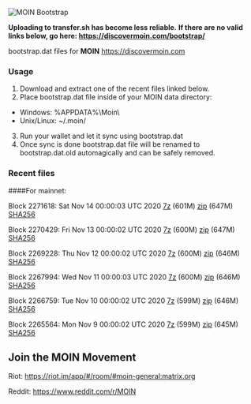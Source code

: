 ![MOIN Bootstrap](https://i.imgur.com/KjM1jMp.jpg)

**Uploading to transfer.sh has become less reliable.**
**If there are no valid links below, go here: https://discovermoin.com/bootstrap/**

bootstrap.dat files for **MOIN** https://discovermoin.com

### Usage

1. Download and extract one of the recent files linked below.
2. Place bootstrap.dat file inside of your MOIN data directory:
 - Windows: %APPDATA%\Moin\
 - Unix/Linux: ~/.moin/
3. Run your wallet and let it sync using bootstrap.dat
4. Once sync is done bootstrap.dat file will be renamed to bootstrap.dat.old automagically and can be safely removed.


### Recent files

####For mainnet:

Block 2271618: Sat Nov 14 00:00:03 UTC 2020 [7z]() (601M) [zip]() (647M) [SHA256]()

Block 2270429: Fri Nov 13 00:00:02 UTC 2020 [7z]() (600M) [zip]() (647M) [SHA256]()

Block 2269228: Thu Nov 12 00:00:02 UTC 2020 [7z]() (600M) [zip]() (646M) [SHA256]()

Block 2267994: Wed Nov 11 00:00:03 UTC 2020 [7z]() (600M) [zip]() (646M) [SHA256]()

Block 2266759: Tue Nov 10 00:00:02 UTC 2020 [7z]() (599M) [zip]() (646M) [SHA256]()

Block 2265564: Mon Nov  9 00:00:02 UTC 2020 [7z]() (599M) [zip]() (645M) [SHA256]()

## Join the MOIN Movement

Riot: https://riot.im/app/#/room/#moin-general:matrix.org

Reddit: https://www.reddit.com/r/MOIN
